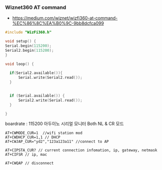 ### Wiznet360 AT command

- https://medium.com/wiznet/wizfi360-at-command-%EC%86%8C%EA%B0%9C-9bb8dcfca099

```cpp
#include "WizFi360.h"

void setup() {
Serial.begin(115200);
Serial2.begin(115200);
}

void loop() {
 
  if(Serial2.available()){
      Serial.write(Serial2.read());
  }
  

  if (Serial.available()) {
      Serial2.write(Serial.read());
  }

}
```

boardrate : 115200
아두이노 시리얼 모니터
Both NL & CR 모드 

```AT
AT+CWMODE_CUR=1  //wifi station mod
AT+CWDHCP_CUR=1,1 // DHCP
AT+CWJAP_CUR="yd2","123a123a11" //connect to AP

AT+CIPSTA_CUR? // current connection infomation, ip, gateway, netmask 
AT+CIFSR // ip, mac

AT+CWQAP // disconnect 

```